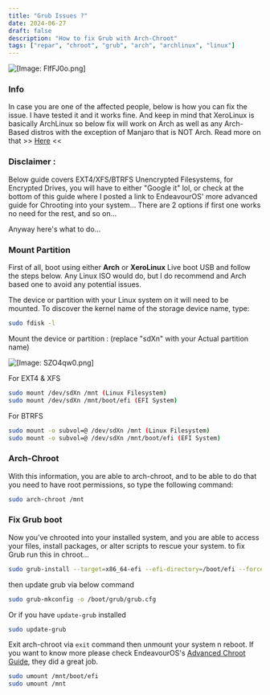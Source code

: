 ```yaml
---
title: "Grub Issues ?"
date: 2024-06-27
draft: false
description: "How to fix Grub with Arch-Chroot"
tags: ["repar", "chroot", "grub", "arch", "archlinux", "linux"]
---
```

![[Image: FlfFJ0o.png]](https://i.imgur.com/FlfFJ0o.png)

### Info

In case you are one of the affected people, below is how you can fix the issue. I have tested it and it works fine. And keep in mind that XeroLinux is basically ArchLinux so below fix will work on Arch as well as any Arch-Based distros with the exception of Manjaro that is NOT Arch. Read more on that >> [Here](https://wiki.manjaro.org/index.php/Manjaro:A_Different_Kind_of_Beast#:~:text=Manjaro%20is%20developed%20independently%20from,from%20its%20own%20independent%20repositories) <<

### Disclaimer :

Below guide covers EXT4/XFS/BTRFS Unencrypted Filesystems, for Encrypted Drives, you will have to either "Google it" lol, or check at the bottom of this guide where I posted a link to EndeavourOS' more advanced guide for Chrooting into your system... There are 2 options if first one works no need for the rest, and so on...

Anyway here's what to do...

### Mount Partition

First of all, boot using either **Arch** or **XeroLinux** Live boot USB and follow the steps below. Any Linux ISO would do, but I do recommend and Arch based one to avoid any potential issues. 

The device or partition with your Linux system on it will need to be mounted. To discover the kernel name of the storage device name, type:

```Bash
sudo fdisk -l
```

Mount the device or partition : (replace "sdXn" with your Actual partition name)

![[Image: SZO4qw0.png]](https://i.imgur.com/SZO4qw0.png)

For EXT4 & XFS

```Bash
sudo mount /dev/sdXn /mnt (Linux Filesystem)
sudo mount /dev/sdXn /mnt/boot/efi (EFI System)
```

For BTRFS

```Bash
sudo mount -o subvol=@ /dev/sdXn /mnt (Linux Filesystem)
sudo mount -o subvol=@ /dev/sdXn /mnt/boot/efi (EFI System)
```

### Arch-Chroot

With this information, you are able to arch-chroot, and to be able to do that you need to have root permissions, so type the following command:

```Bash
sudo arch-chroot /mnt
```

### Fix Grub boot

Now you’ve chrooted into your installed system, and you are able to access your files, install packages, or alter scripts to rescue your system. to fix Grub run this in chroot...

```Bash
sudo grub-install --target=x86_64-efi --efi-directory=/boot/efi --force --recheck
```

then update grub via below command

```Bash
sudo grub-mkconfig -o /boot/grub/grub.cfg
```

Or if you have `update-grub` installed

```Bash
sudo update-grub
```

Exit arch-chroot via `exit` command then unmount your system n reboot. If you want to know more please check EndeavourOS's [Advanced Chroot Guide](https://discovery.endeavouros.com/system-rescue/arch-chroot/2022/12/), they did a great job.

```Bash
sudo umount /mnt/boot/efi
sudo umount /mnt
```
